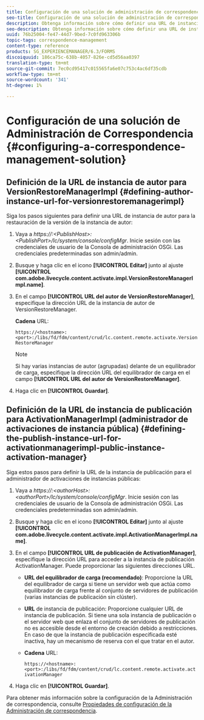 ```yaml
---
title: Configuración de una solución de administración de correspondencia
seo-title: Configuración de una solución de administración de correspondencia
description: Obtenga información sobre cómo definir una URL de instancia de autor para la restauración de la versión de la instancia de autor y definir la URL de instancia de publicación para el administrador de activaciones de instancia pública.
seo-description: Obtenga información sobre cómo definir una URL de instancia de autor para la restauración de la versión de la instancia de autor y definir la URL de instancia de publicación para el administrador de activaciones de instancia pública.
uuid: 76b25004-fe47-44d7-9bed-7c0fd963306b
topic-tags: correspondence-management
content-type: reference
products: SG_EXPERIENCEMANAGER/6.3/FORMS
discoiquuid: 186ca75c-638b-4057-826e-cd5d56aa0397
translation-type: tm+mt
source-git-commit: 7ec0cd95417c015565fa6e07c753c4ac6df35cdb
workflow-type: tm+mt
source-wordcount: '341'
ht-degree: 1%

---
```



# Configuración de una solución de Administración de Correspondencia {#configuring-a-correspondence-management-solution}

## Definición de la URL de instancia de autor para VersionRestoreManagerImpl {#defining-author-instance-url-for-versionrestoremanagerimpl}

Siga los pasos siguientes para definir una URL de instancia de autor para la restauración de la versión de la instancia de autor:

1. Vaya a *https://:&lt;PublishHost>:&lt;PublishPort>/lc/system/console/configMgr*. Inicie sesión con las credenciales de usuario de la Consola de administración OSGi. Las credenciales predeterminadas son admin/admin.
1. Busque y haga clic en el icono **[!UICONTROL Editar]** junto al ajuste **[!UICONTROL com.adobe.livecycle.content.activate.impl.VersionRestoreManagerImpl.name]**.
1. En el campo **[!UICONTROL URL del autor de VersionRestoreManager]**, especifique la dirección URL de la instancia de autor de VersionRestoreManager.

   **Cadena** URL:

   `https://<hostname>:<port>:/libs/fd/fdm/content/crud/lc.content.remote.activate.VersionRestoreManager`

   >[!NOTE]
   >
   >Si hay varias instancias de autor (agrupadas) delante de un equilibrador de carga, especifique la dirección URL del equilibrador de carga en el campo **[!UICONTROL URL del autor de VersionRestoreManager]**.

1. Haga clic en **[!UICONTROL Guardar]**.

## Definición de la URL de instancia de publicación para ActivationManagerImpl (administrador de activaciones de instancia pública) {#defining-the-publish-instance-url-for-activationmanagerimpl-public-instance-activation-manager}

Siga estos pasos para definir la URL de la instancia de publicación para el administrador de activaciones de instancias públicas:

1. Vaya a *https://:&lt;authorHost>:&lt;authorPort>/lc/system/console/configMgr*. Inicie sesión con las credenciales de usuario de la Consola de administración OSGi. Las credenciales predeterminadas son admin/admin.
1. Busque y haga clic en el icono **[!UICONTROL Editar]** junto al ajuste **[!UICONTROL com.adobe.livecycle.content.activate.impl.ActivationManagerImpl.name]**.
1. En el campo **[!UICONTROL URL de publicación de ActivationManager]**, especifique la dirección URL para acceder a la instancia de publicación ActivationManager. Puede proporcionar las siguientes direcciones URL.

   * **URL del equilibrador de carga (recomendado)**: Proporcione la URL del equilibrador de carga si tiene un servidor web que actúa como equilibrador de carga frente al conjunto de servidores de publicación (varias instancias de publicación sin clúster).
   * **URL** de instancia de publicación: Proporcione cualquier URL de instancia de publicación. Si tiene una sola instancia de publicación o el servidor web que enlaza el conjunto de servidores de publicación no es accesible desde el entorno de creación debido a restricciones. En caso de que la instancia de publicación especificada esté inactiva, hay un mecanismo de reserva con el que tratar en el autor.
   * **Cadena** URL:

      `https://<hostname>:<port>:/libs/fd/fdm/content/crud/lc.content.remote.activate.activationManager`

1. Haga clic en **[!UICONTROL Guardar]**.

Para obtener más información sobre la configuración de la Administración de correspondencia, consulte [Propiedades de configuración de la Administración de correspondencia](https://helpx.adobe.com/aem-forms/6-2/cm-configuration-properties.html).
